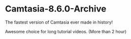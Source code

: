 # Camtasia-8.6.0-Archive
The fastest version of Camtasia ever made in history! 

Awesome choice for long tutorial videos. (More than 2 hour)
